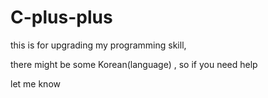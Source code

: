 # C-plus-plus

this is for upgrading my programming skill,

there might be some Korean(language)  , so if you need help

let me know
